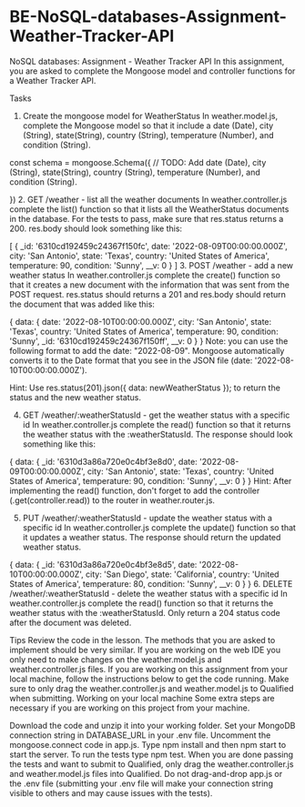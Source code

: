 # BE-NoSQL-databases-Assignment-Weather-Tracker-API
NoSQL databases: Assignment - Weather Tracker API
In this assignment, you are asked to complete the Mongoose model and controller functions for a Weather Tracker API.

Tasks
1. Create the mongoose model for WeatherStatus
In weather.model.js, complete the Mongoose model so that it include a date (Date), city (String), state(String), country (String), temperature (Number), and condition (String).

const schema = mongoose.Schema({
  // TODO: Add date (Date), city (String), state(String), country (String), temperature (Number), and condition (String).


})
2. GET /weather - list all the weather documents
In weather.controller.js complete the list() function so that it lists all the WeatherStatus documents in the database. For the tests to pass, make sure that res.status returns a 200. res.body should look something like this:

[
  {
    _id: '6310cd192459c24367f150fc',
    date: '2022-08-09T00:00:00.000Z',
    city: 'San Antonio',
    state: 'Texas',
    country: 'United States of America',
    temperature: 90,
    condition: 'Sunny',
    __v: 0
  }
]
3. POST /weather - add a new weather status
In weather.controller.js complete the create() function so that it creates a new document with the information that was sent from the POST request. res.status should returns a 201 and res.body should return the document that was added like this:

{
  data: {
    date: '2022-08-10T00:00:00.000Z',
    city: 'San Antonio',
    state: 'Texas',
    country: 'United States of America',
    temperature: 90,
    condition: 'Sunny',
    _id: '6310cd192459c24367f150ff',
    __v: 0
  }
}
Note: you can use the following format to add the date: "2022-08-09". Mongoose automatically converts it to the Date format that you see in the JSON file (date: '2022-08-10T00:00:00.000Z').

Hint: Use res.status(201).json({ data: newWeatherStatus }); to return the status and the new weather status.

4. GET /weather/:weatherStatusId - get the weather status with a specific id
In weather.controller.js complete the read() function so that it returns the weather status with the :weatherStatusId. The response should look something like this:

{
  data: {
    _id: '6310d3a86a720e0c4bf3e8d0',
    date: '2022-08-09T00:00:00.000Z',
    city: 'San Antonio',
    state: 'Texas',
    country: 'United States of America',
    temperature: 90,
    condition: 'Sunny',
    __v: 0
  }
}
Hint: After implementing the read() function, don't forget to add the controller (.get(controller.read)) to the router in weather.router.js.

5. PUT /weather/:weatherStatusId - update the weather status with a specific id
In weather.controller.js complete the update() function so that it updates a weather status. The response should return the updated weather status.

{
  data: {
    _id: '6310d3a86a720e0c4bf3e8d5',
    date: '2022-08-10T00:00:00.000Z',
    city: 'San Diego',
    state: 'California',
    country: 'United States of America',
    temperature: 80,
    condition: 'Sunny',
    __v: 0
  }
}
6. DELETE /weather/:weatherStatusId - delete the weather status with a specific id
In weather.controller.js complete the read() function so that it returns the weather status with the :weatherStatusId. Only return a 204 status code after the document was deleted.

Tips
Review the code in the lesson. The methods that you are asked to implement should be very similar.
If you are working on the web IDE you only need to make changes on the weather.model.js and weather.controller.js files.
If you are working on this assignment from your local machine, follow the instructions below to get the code running. Make sure to only drag the weather.controller.js and weather.model.js to Qualified when submitting.
Working on your local machine
Some extra steps are necessary if you are working on this project from your machine.

Download the code and unzip it into your working folder.
Set your MongoDB connection string in DATABASE_URL in your .env file.
Uncomment the mongoose.connect code in app.js.
Type npm install and then npm start to start the server. To run the tests type npm test.
When you are done passing the tests and want to submit to Qualified, only drag the weather.controller.js and weather.model.js files into Qualified. Do not drag-and-drop app.js or the .env file (submitting your .env file will make your connection string visible to others and may cause issues with the tests).
